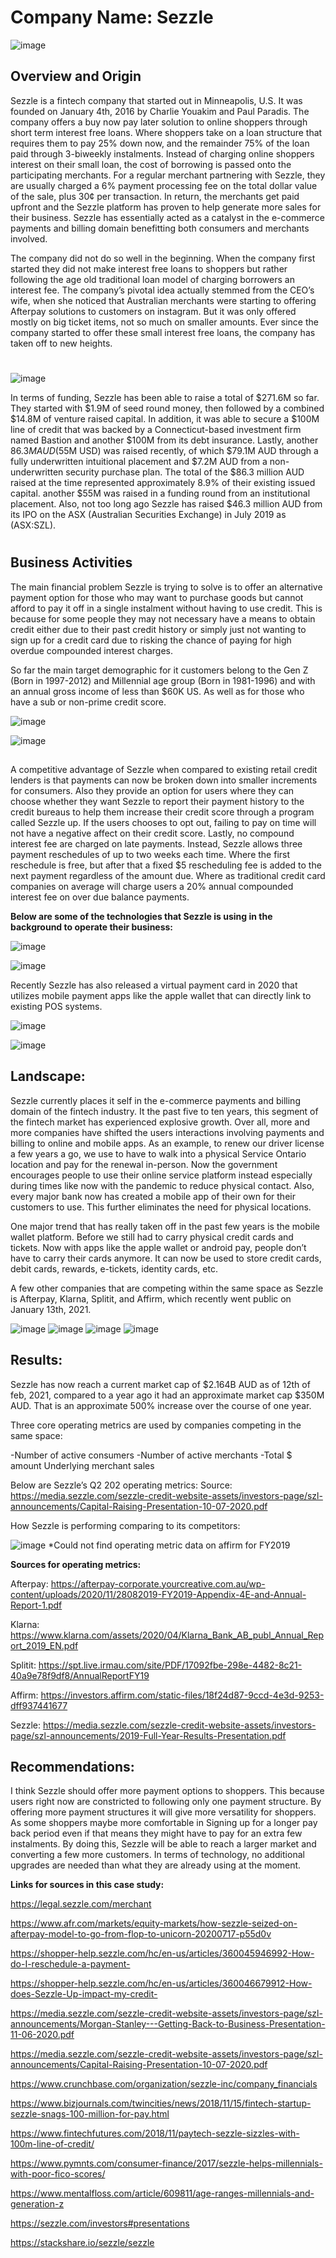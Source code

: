 # **Company Name:** Sezzle

![image](sezzle.jpg)

## **Overview and Origin**

Sezzle is a fintech company that started out in Minneapolis, U.S. It was founded on January 4th, 2016 by Charlie Youakim and Paul Paradis. The company offers a buy now pay later solution to online shoppers through short term interest free loans. Where shoppers take on a loan structure that requires them to pay 25% down now, and the remainder 75% of the loan paid through 3-biweekly instalments. Instead of charging online shoppers interest on their small loan, the cost of borrowing is passed onto the participating merchants. For a regular merchant partnering with Sezzle, they are usually charged a 6% payment processing fee on the total dollar value of the sale, plus 30¢ per transaction. In return, the merchants get paid upfront and the Sezzle platform has proven to help generate more sales for their business. Sezzle has essentially acted as a catalyst in the e-commerce payments and billing domain benefitting both consumers and merchants involved.

The company did not do so well in the beginning. When the company first started they did not make interest free loans to shoppers but rather following the age old traditional loan model of charging borrowers an interest fee. The company’s pivotal idea actually stemmed from the CEO’s wife, when she noticed that Australian merchants were starting to offering Afterpay solutions to customers on instagram. But it was only offered mostly on big ticket items, not so much on smaller amounts. Ever since the company started to offer these small interest free loans, the company has taken off to new heights.

# 
![image](structure.png)

In terms of funding, Sezzle has been able to raise a total of $271.6M so far. They started with $1.9M of seed round money, then followed by a combined $14.8M of venture raised capital. In addition, it was able to secure a $100M line of credit that was backed by a Connecticut-based investment firm named Bastion and another $100M from its debt insurance. Lastly, another $86.3M AUD ($55M USD) was raised recently, of which $79.1M AUD through a fully underwritten intuitional placement and $7.2M AUD from a non-underwritten security purchase plan. The total of the $86.3 million AUD raised at the time represented approximately 8.9% of their existing issued capital. another $55M was raised in a funding round from an institutional placement. Also, not too long ago Sezzle has raised $46.3 million AUD from its IPO on the ASX (Australian Securities Exchange) in July 2019 as (ASX:SZL).

# 

## Business Activities

The main financial problem Sezzle is trying to solve is to offer an alternative payment option for those who may want to purchase goods but cannot afford to pay it off in a single instalment without having to use credit. This is because for some people they may not necessary have a means to obtain credit either due to their past credit history or simply just not wanting to sign up for a credit card due to risking the chance of paying for high overdue compounded interest charges. 

So far the main target demographic for it customers belong to the Gen Z (Born in 1997-2012) and Millennial age group (Born in 1981-1996) and with an annual gross income of less than $60K US. As well as for those who have a sub or non-prime credit score. 

![image](demo3.png)

![image](demo2.png)
## 

A competitive advantage of Sezzle when compared to existing retail credit lenders is that payments can now be broken down into smaller increments for consumers. Also they provide an option for users where they can choose whether they want Sezzle to report their payment history to the credit bureaus to help them increase their credit score through a program called Sezzle up. If the users chooses to opt out, failing to pay on time will not have a negative affect on their credit score. Lastly, no compound interest fee are charged on late payments. Instead, Sezzle allows three payment reschedules of up to two weeks each time. Where the first reschedule is free, but after that a fixed $5 rescheduling fee is added to the next payment regardless of the amount due. Where as traditional credit card companies on average will charge users a 20% annual compounded interest fee on over due balance payments. 

**Below are some of the technologies that Sezzle is using in the background to operate their business:**

![image](tech1.png)

![image](tech2.png)

Recently Sezzle has also released a virtual payment card in 2020 that utilizes mobile payment apps like the apple wallet that can directly link to existing POS systems.

![image](tech4.png)

![image](tech3.png)

## Landscape:

Sezzle currently places it self in the e-commerce payments and billing domain of the fintech industry. It the past five to ten years, this segment of the fintech market has experienced explosive growth. Over all, more and more companies have shifted the users interactions involving payments and billing to online and mobile apps. As an example, to renew our driver license a few years a go, we use to have to walk into a physical Service Ontario location and pay for the renewal in-person. Now the government encourages people to use their online service platform instead especially during times like now with the pandemic to reduce physical contact. Also, every major bank now has created a mobile app of their own for their customers to use. This further eliminates the need for physical locations. 

One major trend that has really taken off in the past few years is the mobile wallet platform. Before we still had to carry physical credit cards and tickets. Now with apps like the apple wallet or android pay, people don’t have to carry their cards anymore. It can now be used to store credit cards, debit cards, rewards, e-tickets, identity cards, etc.

A few other companies that are competing within the same space as Sezzle is Afterpay, Klarna, Splitit, and Affirm, which recently went public on January 13th, 2021. 

![image](afterpay.png)
![image](klarna.png)
![image](splitit.png)
![image](affirm.png)



## Results:

Sezzle has now reach a current market cap of $2.164B AUD as of 12th of feb, 2021, compared to a year ago it had an approximate market cap $350M AUD. That is an approximate 500% increase over the course of one year.

Three core operating metrics are used by companies competing in the same space:

-Number of active consumers
-Number of active merchants
-Total $ amount Underlying merchant sales

Below are Sezzle’s Q2 202 operating metrics:
Source: https://media.sezzle.com/sezzle-credit-website-assets/investors-page/szl-announcements/Capital-Raising-Presentation-10-07-2020.pdf

How Sezzle is performing comparing to its competitors:

![image](compare.png)
*Could not find operating metric data on affirm for FY2019


**Sources for operating metrics:**

Afterpay:
https://afterpay-corporate.yourcreative.com.au/wp-content/uploads/2020/11/28082019-FY2019-Appendix-4E-and-Annual-Report-1.pdf

Klarna:
https://www.klarna.com/assets/2020/04/Klarna_Bank_AB_publ_Annual_Report_2019_EN.pdf

Splitit:
https://spt.live.irmau.com/site/PDF/17092fbe-298e-4482-8c21-40a9e78f9df8/AnnualReportFY19

Affirm:
https://investors.affirm.com/static-files/18f24d87-9ccd-4e3d-9253-dff937441677

Sezzle:
https://media.sezzle.com/sezzle-credit-website-assets/investors-page/szl-announcements/2019-Full-Year-Results-Presentation.pdf

## Recommendations:

I think Sezzle should offer more payment options to shoppers. This because users right now are constricted to following only one payment structure. By offering more payment structures it will give more versatility for shoppers. As some shoppers maybe more comfortable in Signing up for a longer pay back period even if that means they might have to pay for an extra few instalments. By doing this, Sezzle will be able to reach a larger market and converting a few more customers. In terms of technology, no additional upgrades are needed than what they are already using at the moment. 



**Links for sources in this case study:**

https://legal.sezzle.com/merchant

https://www.afr.com/markets/equity-markets/how-sezzle-seized-on-afterpay-model-to-go-from-flop-to-unicorn-20200717-p55d0v

https://shopper-help.sezzle.com/hc/en-us/articles/360045946992-How-do-I-reschedule-a-payment-

https://shopper-help.sezzle.com/hc/en-us/articles/360046679912-How-does-Sezzle-Up-impact-my-credit-

https://media.sezzle.com/sezzle-credit-website-assets/investors-page/szl-announcements/Morgan-Stanley---Getting-Back-to-Business-Presentation-11-06-2020.pdf

https://media.sezzle.com/sezzle-credit-website-assets/investors-page/szl-announcements/Capital-Raising-Presentation-10-07-2020.pdf

https://www.crunchbase.com/organization/sezzle-inc/company_financials

https://www.bizjournals.com/twincities/news/2018/11/15/fintech-startup-sezzle-snags-100-million-for-pay.html

https://www.fintechfutures.com/2018/11/paytech-sezzle-sizzles-with-100m-line-of-credit/

https://www.pymnts.com/consumer-finance/2017/sezzle-helps-millennials-with-poor-fico-scores/

https://www.mentalfloss.com/article/609811/age-ranges-millennials-and-generation-z

https://sezzle.com/investors#presentations

https://stackshare.io/sezzle/sezzle
